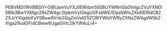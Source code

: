 PEBVMDI1RVBBSlY+OiBUamVuYXJlIERhbm5lISBUYWNrIGbDtnIgc2VuYXN0ISBIb3BwYXMgc29sZW4gc2tpbmVyIGkgUGFsbWE/IDpzbWlsZXk6IERldCB2ZXJrYXIgdmFyYSBuw6Vnb3QgZmVsIG1lZCBtYWlsYWRyZXNzZW4gdW5kZXIga29udGFrdCBww6UgaGVtc2lkYW4uLi4=